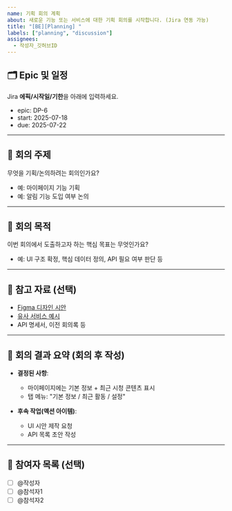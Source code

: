 ```yaml
---
name: 기획 회의 계획
about: 새로운 기능 또는 서비스에 대한 기획 회의를 시작합니다. (Jira 연동 가능)
title: "[BE][Planning] "
labels: ["planning", "discussion"]
assignees:
  - 작성자_깃허브ID
---
```


## 🗂️ Epic 및 일정
Jira **에픽/시작일/기한**을 아래에 입력하세요.

- epic: DP-6
- start: 2025-07-18
- due: 2025-07-22

---

## 🧠 회의 주제
무엇을 기획/논의하려는 회의인가요?
- 예: 마이페이지 기능 기획
- 예: 알림 기능 도입 여부 논의

---

## 🎯 회의 목적
이번 회의에서 도출하고자 하는 핵심 목표는 무엇인가요?
- 예: UI 구조 확정, 핵심 데이터 정의, API 필요 여부 판단 등

---

## 📎 참고 자료 (선택)
- [Figma 디자인 시안](https://figma.com/...)
- [유사 서비스 예시](https://example.com/...)
- API 명세서, 이전 회의록 등

---

## 📝 회의 결과 요약 (회의 후 작성)
- **결정된 사항**:
    - 마이페이지에는 기본 정보 + 최근 시청 콘텐츠 표시
    - 탭 메뉴: "기본 정보 / 최근 활동 / 설정"

- **후속 작업(액션 아이템)**:
    - UI 시안 제작 요청
    - API 목록 초안 작성

---

## 🙋 참여자 목록 (선택)
- [ ] @작성자
- [ ] @참석자1
- [ ] @참석자2  